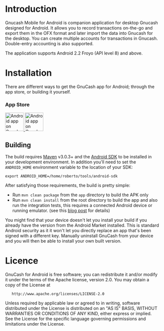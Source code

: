 # Introduction

Gnucash Mobile for Android is companion application for desktop Gnucash designed for Android.
It allows you to record transactions on-the-go and export them in the OFX format and later import the data into Gnucash for the desktop. You can create multiple accounts for transactions in Gnucash. Double-entry accounting is also supported. 

The application supports Android 2.2 Froyo (API level 8) and above. 


# Installation

There are different ways to get the GnuCash app for Android; through the app store, or building it yourself.


### App Store

<a href="https://play.google.com/store/apps/details?id=org.gnucash.android">
  <img alt="Android app on Google Play" src="http://developer.android.com/images/brand/en_generic_rgb_wo_60.png" height="60" />
</a>
<a href="https://f-droid.org/repository/browse/?fdid=org.gnucash.android">
  <img alt="Android app on Google Play" src="https://upload.wikimedia.org/wikipedia/commons/b/b7/F-Droid_Logo_2.svg" height="60" />
</a>

## Building

The build requires [Maven](http://maven.apache.org/download.html)
v3.0.3+ and the [Android SDK](http://developer.android.com/sdk/index.html)
to be installed in your development environment. In addition you'll need to set
the `ANDROID_HOME` environment variable to the location of your SDK:

    export ANDROID_HOME=/home/roberto/tools/android-sdk

After satisfying those requirements, the build is pretty simple:

* Run `mvn clean package` from the `app` directory to build the APK only
* Run `mvn clean install` from the root directory to build the app and also run
  the integration tests, this requires a connected Android device or running
  emulator. (see this [blog post](http://goo.gl/TprMw) for details)

You might find that your device doesn't let you install your build if you
already have the version from the Android Market installed.  This is standard
Android security as it it won't let you directly replace an app that's been
signed with a different key.  Manually uninstall GnuCash from your device and
you will then be able to install your own built version.


# Licence
GnuCash for Android is free software; you can redistribute it and/or 
modify it under the terms of the Apache license, version 2.0.
You may obtain a copy of the License at

       http://www.apache.org/licenses/LICENSE-2.0

Unless required by applicable law or agreed to in writing, software
distributed under the License is distributed on an "AS IS" BASIS,
WITHOUT WARRANTIES OR CONDITIONS OF ANY KIND, either express or implied.
See the License for the specific language governing permissions and 
limitations under the License.
